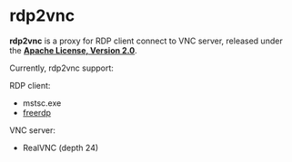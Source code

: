rdp2vnc
=======

**rdp2vnc** is a proxy for RDP client connect to VNC server, released under the [**Apache License, Version 2.0**](http://www.apache.org/licenses/LICENSE-2.0).

Currently, rdp2vnc support:

RDP client:

* mstsc.exe
* [freerdp](http://www.freerdp.com/)

VNC server:

* RealVNC (depth 24)
